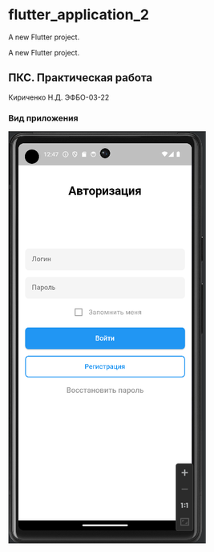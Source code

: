 # flutter_application_2

A new Flutter project.

A new Flutter project.

## ПКС. Практическая работа 
Кириченко Н.Д. ЭФБО-03-22

### Вид приложения
![Alt-текст](/images/PKS5_2_1.png "Авторизация")
